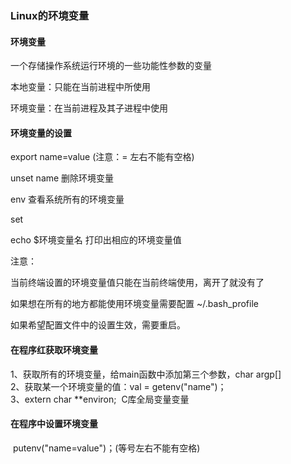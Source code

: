 ### Linux的环境变量

#### 环境变量
一个存储操作系统运行环境的一些功能性参数的变量

本地变量：只能在当前进程中所使用	

环境变量：在当前进程及其子进程中使用

#### 环境变量的设置

export name=value  (注意：= 左右不能有空格)

unset name 删除环境变量

env  查看系统所有的环境变量

set  

echo $环境变量名  打印出相应的环境变量值

​注意：

​当前终端设置的环境变量值只能在当前终端使用，离开了就没有了

​如果想在所有的地方都能使用环境变量需要配置 ~/.bash_profile

如果希望配置文件中的设置生效，需要重启。

#### 在程序红获取环境变量
​1、获取所有的环境变量，给main函数中添加第三个参数，char argp[]     
2、获取某一个环境变量的值：val = getenv("name")；    
3、extern char **environ;&nbsp;&nbsp;C库全局变量变量

#### 在程序中设置环境变量

​	putenv("name=value")；(等号左右不能有空格)